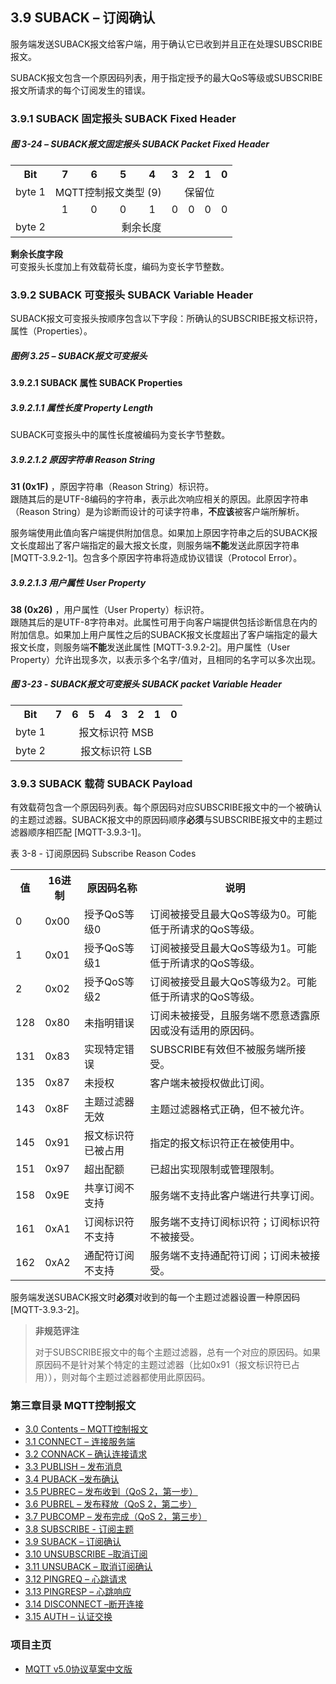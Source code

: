## 3.9 SUBACK – 订阅确认

服务端发送SUBACK报文给客户端，用于确认它已收到并且正在处理SUBSCRIBE报文。

SUBACK报文包含一个原因码列表，用于指定授予的最大QoS等级或SUBSCRIBE报文所请求的每个订阅发生的错误。

### 3.9.1 SUBACK 固定报头 SUBACK Fixed Header

##### 图 3-24 – SUBACK报文固定报头 SUBACK Packet Fixed Header

<table style="text-align:center">
   <tr>
     <th>Bit</th>
     <th>7</th>
     <th>6</th>
     <th>5</th>
     <th>4</th>
     <th>3</th>
     <th>2</th>
     <th>1</th>
     <th>0</th>
   </tr>
   <tr>
     <td>byte 1</td>
     <td colspan="4" align="center">MQTT控制报文类型 (9)</td>
     <td colspan="4" align="center">保留位</td>
   </tr>
   <tr>
       <td></td>
       <td align="center">1</td>
       <td align="center">0</td>
       <td align="center">0</td>
       <td align="center">1</td>
       <td align="center">0</td>
       <td align="center">0</td>
       <td align="center">0</td>
       <td align="center">0</td>
     </tr>
   <tr>
     <td>byte 2</td>
     <td colspan="8" align="center">剩余长度</td>
   </tr>
 </table>

**剩余长度字段**  
可变报头长度加上有效载荷长度，编码为变长字节整数。

### 3.9.2 SUBACK 可变报头 SUBACK Variable Header

SUBACK报文可变报头按顺序包含以下字段：所确认的SUBSCRIBE报文标识符，属性（Properties）。

##### 图例 3.25 – SUBACK报文可变报头

#### 3.9.2.1 SUBACK 属性 SUBACK Properties

##### 3.9.2.1.1 属性长度 Property Length

SUBACK可变报头中的属性长度被编码为变长字节整数。

##### 3.9.2.1.2 原因字符串 Reason String

**31 (0x1F)** ，原因字符串（Reason String）标识符。  
跟随其后的是UTF-8编码的字符串，表示此次响应相关的原因。此原因字符串（Reason String）是为诊断而设计的可读字符串，**不应该**被客户端所解析。

服务端使用此值向客户端提供附加信息。如果加上原因字符串之后的SUBACK报文长度超出了客户端指定的最大报文长度，则服务端**不能**发送此原因字符串 \[MQTT-3.9.2-1\]。包含多个原因字符串将造成协议错误（Protocol Error）。

##### 3.9.2.1.3 用户属性 User Property

**38 (0x26)** ，用户属性（User Property）标识符。  
跟随其后的是UTF-8字符串对。此属性可用于向客户端提供包括诊断信息在内的附加信息。如果加上用户属性之后的SUBACK报文长度超出了客户端指定的最大报文长度，则服务端**不能**发送此属性 \[MQTT-3.9.2-2\]。用户属性（User Property）允许出现多次，以表示多个名字/值对，且相同的名字可以多次出现。

##### 图 3-23 - SUBACK报文可变报头 SUBACK packet Variable Header

<table>
  <tr>
    <th>Bit</th>
    <th>7</th>
	<th>6</th>
	<th>5</th>
	<th>4</th>
	<th>3</th>
	<th>2</th>
	<th>1</th>
	<th>0</th>
  </tr>
  <tr>
    <td>byte 1</td>
    <td colspan="9" align="center">报文标识符 MSB</td>
  </tr>
  <tr>
    <td>byte 2</td>
    <td colspan="9" align="center">报文标识符 LSB</td>
  </tr>
</table>

### 3.9.3 SUBACK 载荷 SUBACK Payload

有效载荷包含一个原因码列表。每个原因码对应SUBSCRIBE报文中的一个被确认的主题过滤器。SUBACK报文中的原因码顺序**必须**与SUBSCRIBE报文中的主题过滤器顺序相匹配 \[MQTT-3.9.3-1\]。

表 3-8 - 订阅原因码 Subscribe Reason Codes

<table>
  <tr>
    <th>值</th>
    <th>16进制</th>
	<th>原因码名称</th>
	<th>说明</th>
  </tr>
  <tr>
    <td>0</td>
    <td>0x00</td>
	<td>授予QoS等级0</td>
	<td>订阅被接受且最大QoS等级为0。可能低于所请求的QoS等级。</td>
  </tr>
  <tr>
    <td>1</td>
    <td>0x01</td>
	<td>授予QoS等级1</td>
	<td>订阅被接受且最大QoS等级为1。可能低于所请求的QoS等级。</td>
  </tr>
  <tr>
    <td>2</td>
    <td>0x02</td>
	<td>授予QoS等级2</td>
	<td>订阅被接受且最大QoS等级为2。可能低于所请求的QoS等级。</td>
  </tr>
  <tr>
    <td>128</td>
    <td>0x80</td>
	<td>未指明错误</td>
	<td>订阅未被接受，且服务端不愿意透露原因或没有适用的原因码。</td>
  </tr>
  <tr>
    <td>131</td>
    <td>0x83</td>
	<td>实现特定错误</td>
	<td>SUBSCRIBE有效但不被服务端所接受。</td>
  </tr>
  <tr>
    <td>135</td>
    <td>0x87</td>
	<td>未授权</td>
	<td>客户端未被授权做此订阅。</td>
  </tr>
  <tr>
    <td>143</td>
    <td>0x8F</td>
	<td>主题过滤器无效</td>
	<td>主题过滤器格式正确，但不被允许。</td>
  </tr>
  <tr>
    <td>145</td>
    <td>0x91</td>
	<td>报文标识符已被占用</td>
	<td>指定的报文标识符正在被使用中。</td>
  </tr>
  <tr>
    <td>151</td>
    <td>0x97</td>
	<td>超出配额</td>
	<td>已超出实现限制或管理限制。</td>
  </tr>
  <tr>
    <td>158</td>
    <td>0x9E</td>
	<td>共享订阅不支持</td>
	<td>服务端不支持此客户端进行共享订阅。</td>
  </tr>
  <tr>
    <td>161</td>
    <td>0xA1</td>
	<td>订阅标识符不支持</td>
	<td>服务端不支持订阅标识符；订阅标识符不被接受。</td>
  </tr>
  <tr>
    <td>162</td>
    <td>0xA2</td>
	<td>通配符订阅不支持</td>
	<td>服务端不支持通配符订阅；订阅未被接受。</td>
  </tr>
</table>

服务端发送SUBACK报文时**必须**对收到的每一个主题过滤器设置一种原因码 \[MQTT-3.9.3-2\]。

> **非规范评注**
>
> 对于SUBSCRIBE报文中的每个主题过滤器，总有一个对应的原因码。如果原因码不是针对某个特定的主题过滤器（比如0x91（报文标识符已占用）），则对每个主题过滤器都使用此原因码。


### 第三章目录 MQTT控制报文

- [3.0 Contents – MQTT控制报文](03-ControlPackets.md)
- [3.1 CONNECT – 连接服务端](0301-CONNECT.md)
- [3.2 CONNACK – 确认连接请求](0302-CONNACK.md)
- [3.3 PUBLISH – 发布消息](0303-PUBLISH.md)
- [3.4 PUBACK –发布确认](0304-PUBACK.md)
- [3.5 PUBREC – 发布收到（QoS 2，第一步）](0305-PUBREC.md)
- [3.6 PUBREL – 发布释放（QoS 2，第二步）](0306-PUBREL.md)
- [3.7 PUBCOMP – 发布完成（QoS 2，第三步）](0307-PUBCOMP.md)
- [3.8 SUBSCRIBE - 订阅主题](0308-SUBSCRIBE.md)
- [3.9 SUBACK – 订阅确认](0309-SUBACK.md)
- [3.10 UNSUBSCRIBE –取消订阅](0310-UNSUBSCRIBE.md)
- [3.11 UNSUBACK – 取消订阅确认](0311-UNSUBACK.md)
- [3.12 PINGREQ – 心跳请求](0312-PINGREQ.md)
- [3.13 PINGRESP – 心跳响应](0313-PINGRESP.md)
- [3.14 DISCONNECT –断开连接](0314-DISCONNECT.md)
- [3.15 AUTH – 认证交换](0315-AUTH.md)

### 项目主页

- [MQTT v5.0协议草案中文版](https://github.com/hui6075/mqtt_v5)


